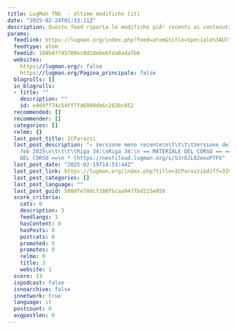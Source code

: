 ```yaml
---
title: LugMan TNG  - Ultime modifiche [it]
date: "2025-02-24T01:33:11Z"
description: Questo feed riporta le modifiche piÃ¹ recenti ai contenuti del sito.
params:
  feedlink: https://lugman.org/index.php?feed=atom&title=Speciale%3AUltimeModifiche
  feedtype: atom
  feedid: 108b47745709ec0d2debebfda0adafbb
  websites:
    https://lugman.org/: false
    https://lugman.org/Pagina_principale: false
  blogrolls: []
  in_blogrolls:
  - title: ""
    description: ""
    id: e404ff74c54ff7fd69894b6c2820c852
  recommended: []
  recommender: []
  categories: []
  relme: {}
  last_post_title: ICParazzi
  last_post_description: "← Versione meno recente\n\t\t\t\tVersione delle 14:51, 19
    feb 2025\n\t\t\t\tRiga 34:\nRiga 34:\n == MATERIALE DEL CORSO == == MATERIALE
    DEL CORSO ==\n * [https://nextcloud.lugman.org/s/SJrGJL62eoxP7Fk"
  last_post_date: "2025-02-19T14:51:44Z"
  last_post_link: https://lugman.org/index.php?title=ICParazzi&diff=3399&oldid=3395
  last_post_categories: []
  last_post_language: ""
  last_post_guid: 500dfe78dcf188fbcaa947fbd225e858
  score_criteria:
    cats: 0
    description: 3
    feedlangs: 1
    hasContent: 0
    hasPosts: 0
    postcats: 0
    promoted: 5
    promotes: 0
    relme: 0
    title: 3
    website: 1
  score: 13
  ispodcast: false
  isnoarchive: false
  innetwork: true
  language: it
  postcount: 0
  avgpostlen: 0
---
```

